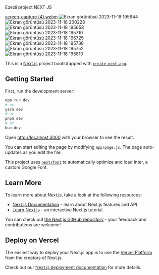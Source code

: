 Ezezii project NEXT JS

[screen-capture (4).webm](https://github.com/ekiciezgi/nextJsProjectBlog/assets/78070798/0e72d00d-8303-4271-814f-d577e8939a16)
![Ekran görüntüsü 2023-11-18 195644](https://github.com/ekiciezgi/nextJsProjectBlog/assets/78070798/e59a2640-9308-4d47-be92-ded9cdb01afc)
![Ekran görüntüsü 2023-11-18 200228](https://github.com/ekiciezgi/nextJsProjectBlog/assets/78070798/d3ac8364-f203-4fc1-aa30-8ff0691889b3)
![Ekran görüntüsü 2023-11-18 195658](https://github.com/ekiciezgi/nextJsProjectBlog/assets/78070798/92c13842-7a17-488d-8c9b-948f33a1f964)
![Ekran görüntüsü 2023-11-18 195710](https://github.com/ekiciezgi/nextJsProjectBlog/assets/78070798/130b231f-0982-4797-803b-258480902a49)
![Ekran görüntüsü 2023-11-18 195725](https://github.com/ekiciezgi/nextJsProjectBlog/assets/78070798/ecf5c366-515f-4fff-b9a9-1fd1a822e764)
![Ekran görüntüsü 2023-11-18 195738](https://github.com/ekiciezgi/nextJsProjectBlog/assets/78070798/f1ee50fa-c996-45bd-8d4f-cb6e69ce73f8)
![Ekran görüntüsü 2023-11-18 195752](https://github.com/ekiciezgi/nextJsProjectBlog/assets/78070798/ed9c044d-2271-43fb-8659-be807a570582)
![Ekran görüntüsü 2023-11-18 195810](https://github.com/ekiciezgi/nextJsProjectBlog/assets/78070798/bd5c5a34-158e-49b6-9bbb-e7e872eb251f)

This is a [Next.js](https://nextjs.org/) project bootstrapped with [`create-next-app`](https://github.com/vercel/next.js/tree/canary/packages/create-next-app).

## Getting Started

First, run the development server:

```bash
npm run dev
# or
yarn dev
# or
pnpm dev
# or
bun dev
```

Open [http://localhost:3000](http://localhost:3000) with your browser to see the result.

You can start editing the page by modifying `app/page.js`. The page auto-updates as you edit the file.

This project uses [`next/font`](https://nextjs.org/docs/basic-features/font-optimization) to automatically optimize and load Inter, a custom Google Font.

## Learn More

To learn more about Next.js, take a look at the following resources:

- [Next.js Documentation](https://nextjs.org/docs) - learn about Next.js features and API.
- [Learn Next.js](https://nextjs.org/learn) - an interactive Next.js tutorial.

You can check out [the Next.js GitHub repository](https://github.com/vercel/next.js/) - your feedback and contributions are welcome!

## Deploy on Vercel

The easiest way to deploy your Next.js app is to use the [Vercel Platform](https://vercel.com/new?utm_medium=default-template&filter=next.js&utm_source=create-next-app&utm_campaign=create-next-app-readme) from the creators of Next.js.

Check out our [Next.js deployment documentation](https://nextjs.org/docs/deployment) for more details.
